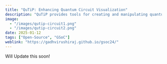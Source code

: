 ```yaml
---
title: "QuTiP: Enhancing Quantum Circuit Visualization"
description: "QuTiP provides tools for creating and manipulating quantum states and operators, including the QuTiP-QIP module for building circuits with basic and custom gates. However, its circuit visualization depended on LaTeX and ImageMagick, adding extra complexity. This project created two eye-appealing and accurate circuit rendering modules without using external dependency."
image:
  - "/images/qutip-circuit1.png"
  - "/images/qutip-circuit2.png"
date: 2025-01-12
tags: ["Open-Source", "GSoC"]
weblink: "https://gadhvirushiraj.github.io/gsoc24/"
---
```


Will Update this soon!
